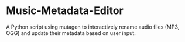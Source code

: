 # Music-Metadata-Editor
A Python script using mutagen to interactively rename audio files (MP3, OGG) and update their metadata based on user input.
